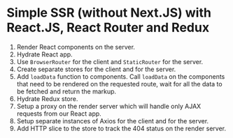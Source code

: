 # Simple SSR (without Next.JS) with React.JS, React Router and Redux

1. Render React components on the server.
2. Hydrate React app.
3. Use `BrowserRouter` for the client and `StaticRouter` for the server.
4. Create separate stores for the client and for the server.
5. Add `loadData` function to components. Call `loadData` on the components that need to be rendered on the requested route, wait for all the data to be fetched and return the markup.
6. Hydrate Redux store.
7. Setup a proxy on the render server which will handle only AJAX requests from our React app.
8. Setup separate instances of Axios for the client and for the server.
9. Add HTTP slice to the store to track the 404 status on the render server.
